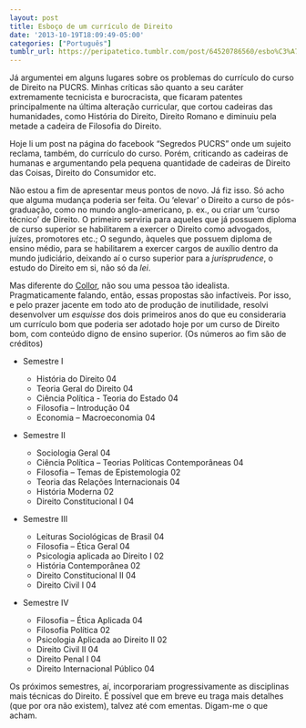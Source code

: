 ```yaml
---
layout: post
title: Esboço de um currículo de Direito
date: '2013-10-19T18:09:49-05:00'
categories: ["Português"]
tumblr_url: https://peripatetico.tumblr.com/post/64520786560/esbo%C3%A7o-de-um-curr%C3%ADculo-de-direito
---
```

Já argumentei em alguns lugares sobre os problemas do currículo do curso de Direito na PUCRS. Minhas críticas são quanto a seu caráter extremamente tecnicista e burocracista, que ficaram patentes principalmente na última alteração curricular, que cortou cadeiras das humanidades, como História do Direito, Direito Romano e diminuiu pela metade a cadeira de Filosofia do Direito.

Hoje li um post na página do facebook “Segredos PUCRS” onde um sujeito reclama, também, do currículo do curso. Porém, criticando as cadeiras de humanas e argumentando pela pequena quantidade de cadeiras de Direito das Coisas, Direito do Consumidor etc.

Não estou a fim de apresentar meus pontos de novo. Já fiz isso. Só acho que alguma mudança poderia ser feita. Ou ‘elevar’ o Direito a curso de pós-graduação, como no mundo anglo-americano, p. ex., ou criar um ‘curso técnico’ de Direito. O primeiro serviria para aqueles que já possuem diploma de curso superior se habilitarem a exercer o Direito como advogados, juízes, promotores etc.; O segundo, àqueles que possuem diploma de ensino médio, para se habilitarem a exercer cargos de auxílio dentro da mundo judiciário, deixando aí o curso superior para a _jurisprudence_, o estudo do Direito em si, não só da _lei_.

Mas diferente do [Collor](http://www.youtube.com/watch?v=JVajWqWdEco), não sou uma pessoa tão idealista. Pragmaticamente falando, então, essas propostas são infactíveis. Por isso, e pelo prazer jacente em todo ato de produção de inutilidade, resolvi desenvolver um _esquisse_ dos dois primeiros anos do que eu consideraria um currículo bom que poderia ser adotado hoje por um curso de Direito bom, com conteúdo digno de ensino superior. (Os números ao fim são de créditos)

- Semestre I

  - História do Direito 04
  - Teoria Geral do Direito 04
  - Ciência Política - Teoria do Estado 04
  - Filosofia – Introdução 04
  - Economia – Macroeconomia 04

- Semestre II

  - Sociologia Geral 04
  - Ciência Política – Teorias Políticas Contemporâneas 04
  - Filosofia – Temas de Epistemologia 02
  - Teoria das Relações Internacionais 04
  - História Moderna 02
  - Direito Constitucional I 04

- Semestre III
  - Leituras Sociológicas de Brasil 04
  - Filosofia – Ética Geral 04
  - Psicologia aplicada ao Direito I 02
  - História Contemporânea 02
  - Direito Constitucional II 04
  - Direito Civil I 04

- Semestre IV
  - Filosofia – Ética Aplicada 04
  - Filosofia Política 02
  - Psicologia Aplicada ao Direito II 02
  - Direito Civil II 04
  - Direito Penal I 04
  - Direito Internacional Público 04

Os próximos semestres, aí, incorporariam progressivamente as disciplinas mais técnicas do Direito. É possível que em breve eu traga mais detalhes (que por ora não existem), talvez até com ementas. Digam-me o que acham.


